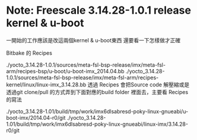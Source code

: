 # Note: Freescale 3.14.28-1.0.1 release kernel & u-boot
一開始的工作應該是改這兩個kernel & u-boot東西 還要看一下怎樣做才正確

Bitbake 的 Recipes

./yocto_3.14.28-1.0.1/sources/meta-fsl-bsp-release/imx/meta-fsl-arm/recipes-bsp/u-boot/u-boot-imx_2014.04.bb
./yocto_3.14.28-1.0.1/sources/meta-fsl-bsp-release/imx/meta-fsl-arm/recipes-kernel/linux/linux-imx_3.14.28.bb
透過 Recipes 會把Source code 解壓縮或是透過git clone/pull 的方式弄到下面對應的build folder 裡面去，主要看 Recipes 的寫法

./yocto_3.14.28-1.01/build/tmp/work/imx6dlsabresd-poky-linux-gnueabi/u-boot-imx/2014.04-r0/git
./yocto_3.14.28-1.01/build/tmp/work/imx6dlsabresd-poky-linux-gnueabi/linux-imx/3.14.28-r0/git
